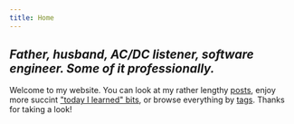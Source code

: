 ```yaml
---
title: Home
---
```

## _Father, husband, AC/DC listener, software engineer. Some of it professionally._

Welcome to my website. You can look at my rather lengthy [posts](/posts), enjoy more succint ["today I learned" bits](/til), or browse everything by [tags](/tags). Thanks for taking a look!
